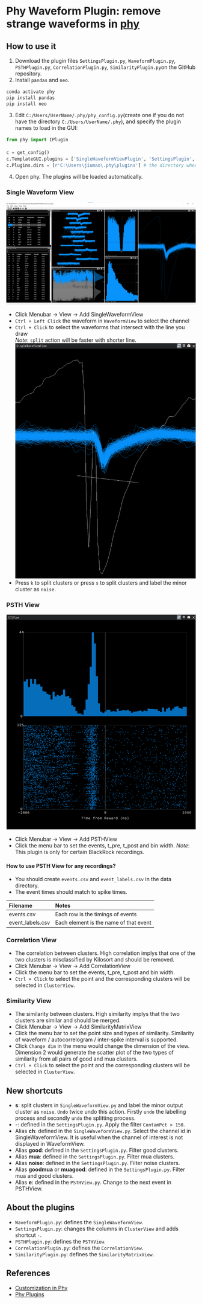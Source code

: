 # Phy Waveform Plugin: remove strange waveforms in [phy](https://github.com/cortex-lab/phy)

## How to use it  
1. Download the plugin files `SettingsPlugin.py`, `WaveformPlugin.py`, `PSTHPlugin.py`, `CorrelationPlugin.py`, `SimilarityPlugin.py`on the GitHub repository. 
2. Install `pandas` and `neo`.  

```
conda activate phy
pip install pandas
pip install neo
```  

3. Edit `C:/Users/UserName/.phy/phy_config.py`(create one if you do not have the directory `C:/Users/UserName/.phy`), and specify the plugin names to load in the GUI:  
```python
from phy import IPlugin

c = get_config()
c.TemplateGUI.plugins = ['SingleWaveformViewPlugin', 'SettingsPlugin', 'PSTHViewPlugin', 'CorrelationViewPlugin', 'SimilarityViewPlugin']  # list of plugin names to load in the TemplateGUI
c.Plugins.dirs = [r'C:\Users\jiumao\.phy\plugins'] # the directory where the plugins are located
```
4. Open phy. The plugins will be loaded automatically.

### Single Waveform View
![](doc/phy.png)
* Click Menubar -> View -> Add SingleWaveformView
* `Ctrl + Left Click` the waveform in `WaveformView` to select the channel
* `Ctrl + Click` to select the waveforms that intersect with the line you draw  
*Note*: `split` action will be faster with shorter line.  
![](doc/SingleWaveformView.png)
* Press `k` to split clusters or press `s` to split clusters and label the minor cluster as `noise`.  

### PSTH View
![](doc/PSTH.png)
* Click Menubar -> View -> Add PSTHView
* Click the menu bar to set the events, t_pre, t_post and bin width.
*Note*: This plugin is only for certain BlackRock recordings.

#### How to use PSTH View for any recordings?  
* You should create `events.csv` and `event_labels.csv` in the data directory.  
* The event times should match to spike times.

| Filename | Notes |
| :------------- | :------------ |
|events.csv      |Each row is the timings of events|
|event_labels.csv|Each element is the name of that event|  

### Correlation View
* The correlation between clusters. High correlation implys that one of the two clusters is misclassified by Kilosort and should be removed.
* Click Menubar -> View -> Add CorrelationView
* Click the menu bar to set the events, t_pre, t_post and bin width.
* `Ctrl + Click` to select the point and the corresponding clusters will be selected in `ClusterView`.

### Similarity View
* The similarity between clusters. High similarity implys that the two clusters are similar and should be merged.
* Click Menubar -> View -> Add SimilarityMatrixView
* Click the menu bar to set the point size and types of similarity. Similarity of waveform / autocorrelogram / inter-spike interval is supported.
* Click `Change dim` in the menu would change the dimension of the view. Dimension 2 would generate the scatter plot of the two types of similarity from all pairs of good and mua clusters.
* `Ctrl + Click` to select the point and the corresponding clusters will be selected in `ClusterView`.

## New shortcuts
* **s**: split clusters in `SingleWaveformView.py` and label the minor output cluster as `noise`. `Undo` twice undo this action. Firstly `undo` the labelling process and secondly `undo` the splitting process.
* **-**: defined in the `SettingsPlugin.py`. Apply the filter `ContamPct > 150`.
* Alias **ch**: defined in the `SingleWaveformView.py`. Select the channel id in SingleWaveformView. It is useful when the channel of interest is not displayed in WaveformView.
* Alias **good**: defined in the `SettingsPlugin.py`. Filter good clusters.
* Alias **mua**: defined in the `SettingsPlugin.py`. Filter mua clusters.
* Alias **noise**: defined in the `SettingsPlugin.py`. Filter noise clusters.
* Alias **goodmua** or **muagood**: defined in the `SettingsPlugin.py`. Filter mua and good clusters.
* Alias **e**: defined in the `PSTHView.py`. Change to the next event in PSTHView.

## About the plugins
* `WaveformPlugin.py`: defines the `SingleWaveformView`.
* `SettingsPlugin.py`: changes the columns in `ClusterView` and adds shortcut `-`.
* `PSTHPlugin.py`: defines the `PSTHView`.
* `CorrelationPlugin.py`: defines the `CorrelationView`.
* `SimilarityPlugin.py`: defines the `SimilarityMatrixView`.

## References
* [Customization in Phy](https://github.com/cortex-lab/phy/blob/master/docs/customization.md)
* [Phy Plugins](https://github.com/cortex-lab/phy/blob/master/docs/plugins.md)